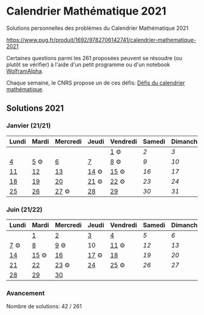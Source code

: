 # Calendrier Mathématique 2021

Solutions personnelles des problèmes du Calendrier Mathématique 2021

https://www.pug.fr/produit/1692/9782706142741/calendrier-mathematique-2021

Certaines questions parmi les 261 proposées peuvent se résoudre (ou plutôt se vérifier) à l'aide d'un petit programme ou d'un notebook [WolframAlpha](https://www.wolframalpha.com).

Chaque semaine, le CNRS propose un de ces défis: [Défis du calendrier mathématique](https://images.math.cnrs.fr/-Defis-du-Calendrier-mathematique-.html).

## Solutions 2021

### Janvier (21/21)

|Lundi|Mardi|Mercredi|Jeudi|Vendredi|Samedi|Dimanche|
|---|---|---|---|---|---|---|
|    |    |    |    | [1](janvier/01.py) ⚙️ | *2* | *3* |
| [4](janvier/README.md#4-janvier) | [5](janvier/05.py) ⚙️ | [6](janvier/README.md#6-janvier) | [7](janvier/README.md#7-janvier) | [8](janvier/08.py) ⚙️ | *9* | *10* |
| [11](janvier/README.md#11-janvier) | [12](janvier/README.md#12-janvier) | [13](janvier/README.md#13-janvier) | [14](janvier/14.py) ⚙️ | [15](janvier/15.py) ⚙️ | *16* | *17* |
| [18](janvier/README.md#18-janvier) | [19](janvier/README.md#19-janvier) | [20](janvier/README.md#20-janvier) | [21](janvier/21.py) ⚙️ | [22](janvier/22.py) ⚙️ | *23* | *24* |
| [25](janvier/README.md#25-janvier) | [26](janvier/README.md#26-janvier) | [27](janvier/27.py) ⚙️ | [28](janvier/README.md#28-janvier) | [29](janvier/README.md#29-janvier) | *30* | *31* |
### Juin (21/22)

|Lundi|Mardi|Mercredi|Jeudi|Vendredi|Samedi|Dimanche|
|---|---|---|---|---|---|---|
|    | [1](juin/README.md#1-juin) | [2](juin/README.md#2-juin) | [3](juin/README.md#3-juin) | [4](juin/README.md#4-juin) | *5* | *6* |
| [7](juin/07.py) ⚙️ | [8](juin/README.md#8-juin) | [9](juin/09.py) ⚙️ | 10 | [11](juin/11.py) ⚙️ | *12* | *13* |
| [14](juin/README.md#14-juin) | [15](juin/15.py) ⚙️ | [16](juin/README.md#16-juin) | [17](juin/17.py) ⚙️ | [18](juin/README.md#18-juin) | *19* | *20* |
| [21](juin/README.md#21-juin) | [22](juin/README.md#22-juin) | [23](juin/23.py) ⚙️ | [24](juin/README.md#24-juin) | [25](juin/25.py) ⚙️ | *26* | *27* |
| [28](juin/README.md#28-juin) | [29](juin/README.md#29-juin) | [30](juin/README.md#30-juin) |    |    |    |    |

### Avancement

Nombre de solutions: 42 / 261

